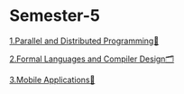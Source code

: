 # Semester-5

[1.Parallel and Distributed Programming🧬](https://github.com/IoanaBotezatu01/-Parallel-and-Distributed-Programming)

[2.Formal Languages and Compiler Design🗂]()

[3.Mobile Applications📱](https://github.com/IoanaBotezatu01/Mobile-Applications)
